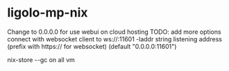 # ligolo-mp-nix


Change to 0.0.0.0 for use webui on cloud hosting
TODO: add more options
connect with websocket client to ws://<host>:11601
-laddr string
    listening address (prefix with https:// for websocket) (default "0.0.0.0:11601")

 nix-store --gc on all vm
